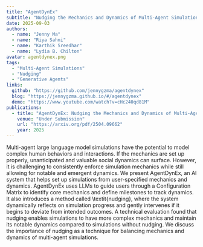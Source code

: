 ```yaml
---
title: "AgentDynEx"
subtitle: "Nudging the Mechanics and Dynamics of Multi-Agent Simulations"
date: 2025-09-03
authors:
  - name: "Jenny Ma"
  - name: "Riya Sahni"
  - name: "Karthik Sreedhar"
  - name: "Lydia B. Chilton"
avatar: agentdynex.png
tags:
  - "Multi-Agent Simulations"
  - "Nudging"
  - "Generative Agents"
links:
  github: "https://github.com/jennygzma/agentdynex"
  blog: "https://jennygzma.github.io/#/agentdynex"
  demo: "https://www.youtube.com/watch?v=cHc240qd81M"
publications:
  - title: "AgentDynEx: Nudging the Mechanics and Dynamics of Multi-Agent Simulations"
    venue: "Under Submission"
    url: "https://arxiv.org/pdf/2504.09662"
    year: 2025
---
```


Multi-agent large language model simulations have the potential to model complex human behaviors and interactions. If the mechanics are set up properly, unanticipated and valuable social dynamics can surface. However, it is challenging to consistently enforce simulation mechanics while still allowing for notable and emergent dynamics. We present AgentDynEx, an AI system that helps set up simulations from user-specified mechanics and dynamics. AgentDynEx uses LLMs to guide users through a Configuration Matrix to identify core mechanics and define milestones to track dynamics. It also introduces a method called \textit{nudging}, where the system dynamically reflects on simulation progress and gently intervenes if it begins to deviate from intended outcomes. A technical evaluation found that nudging enables simulations to have more complex mechanics and maintain its notable dynamics compared to simulations without nudging. We discuss the importance of nudging as a technique for balancing mechanics and dynamics of multi-agent simulations.
